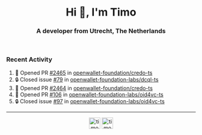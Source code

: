 <h1 align="center">Hi 👋, I'm Timo</h1>
<h3 align="center">A developer from Utrecht, The Netherlands</h3>
<br/>
<!-- https://github.com/rahuldkjain/github-profile-readme-generator --!>

<!--  <p align="left"><img src="https://github-readme-stats.vercel.app/api?username=timoglastra&show_icons=true&count_private=true&" alt="timoglastra" /></p> --!>

<!--
Github language stats
<p align="left"><img src="https://github-readme-stats.vercel.app/api/top-langs/?username=timoglastra&layout=compact" alt="timoglastra" /><p>
-->

<!-- Codestats language stats -->
<!-- <p align="left"><img src="https://codestats-readme.vercel.app/api/top-langs/?username=timoglastra&layout=compact&language_count=12" alt="timoglastra" /><p>    --!>
  
<h3>Recent Activity</h3>

<!--START_SECTION:activity-->
1. 💪 Opened PR [#2465](undefined) in [openwallet-foundation/credo-ts](https://github.com/openwallet-foundation/credo-ts)
2. 🔒 Closed issue [#79](https://github.com/openwallet-foundation-labs/dcql-ts/issues/79) in [openwallet-foundation-labs/dcql-ts](https://github.com/openwallet-foundation-labs/dcql-ts)
3. 💪 Opened PR [#2464](undefined) in [openwallet-foundation/credo-ts](https://github.com/openwallet-foundation/credo-ts)
4. 💪 Opened PR [#106](undefined) in [openwallet-foundation-labs/oid4vc-ts](https://github.com/openwallet-foundation-labs/oid4vc-ts)
5. 🔒 Closed issue [#97](https://github.com/openwallet-foundation-labs/oid4vc-ts/issues/97) in [openwallet-foundation-labs/oid4vc-ts](https://github.com/openwallet-foundation-labs/oid4vc-ts)
<!--END_SECTION:activity-->

---

<p align="center">
<a href="https://twitter.com/timoglastra" target="blank"><img align="center" src="https://cdn.jsdelivr.net/npm/simple-icons@3.0.1/icons/twitter.svg" alt="timoglastra" height="30" width="30" /></a>
<a href="https://linkedin.com/in/timoglastra" target="blank"><img align="center" src="https://cdn.jsdelivr.net/npm/simple-icons@3.0.1/icons/linkedin.svg" alt="timoglastra" height="30" width="30" /></a>
</p>



